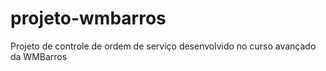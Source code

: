 # projeto-wmbarros
Projeto de controle de ordem de serviço desenvolvido no curso avançado da WMBarros
